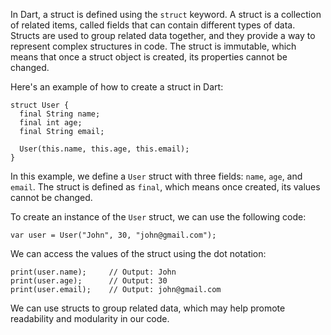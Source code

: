 In Dart, a struct is defined using the `struct` keyword. A struct is a collection of related items, called fields that can contain different types of data. Structs are used to group related data together, and they provide a way to represent complex structures in code. The struct is immutable, which means that once a struct object is created, its properties cannot be changed.

Here's an example of how to create a struct in Dart:

```
struct User {
  final String name;
  final int age;
  final String email;

  User(this.name, this.age, this.email);
}
```

In this example, we define a `User` struct with three fields: `name`, `age`, and `email`. The struct is defined as `final`, which means once created, its values cannot be changed.

To create an instance of the `User` struct, we can use the following code:

```
var user = User("John", 30, "john@gmail.com");
```

We can access the values of the struct using the dot notation:

```
print(user.name);     // Output: John
print(user.age);      // Output: 30
print(user.email);    // Output: john@gmail.com
```

We can use structs to group related data, which may help promote readability and modularity in our code.